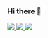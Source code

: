 ### Hi there 👋

<a href="https://github.com/ASHUdev05">
  <img src="https://github-readme-stats.vercel.app/api?username=ASHUdev05&count_private=true&show_icons=true&theme=radical&hide_border=true">
  <img src="https://github-readme-stats.vercel.app/api/top-langs/?username=ASHUdev05&count_private=true&show_icons=true&theme=radical&hide_border=true">
  <img src="https://github-readme-stats.vercel.app/api/wakatime?username=ASHUdev05&count_private=true&show_icons=true&theme=radical&hide_border=true">
</a>

<!--
**ASHUdev05/ASHUdev05** is a ✨ _special_ ✨ repository because its `README.md` (this file) appears on your GitHub profile.

Here are some ideas to get you started:

- 🔭 I’m currently working on ...
- 🌱 I’m currently learning ...
- 👯 I’m looking to collaborate on ...
- 🤔 I’m looking for help with ...
- 💬 Ask me about ...
- 📫 How to reach me: ...
- 😄 Pronouns: ...
- ⚡ Fun fact: ...
-->
